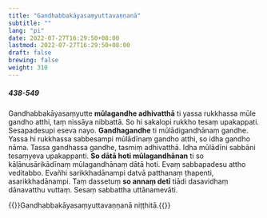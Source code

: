 ```yaml
---
title: "Gandhabbakāyasaṃyuttavaṇṇanā"
subtitle: ""
lang: "pi"
date: 2022-07-27T16:29:50+08:00
lastmod: 2022-07-27T16:29:50+08:00
draft: false
brewing: false
weight: 310
---
```


##### 438-549

Gandhabbakāyasaṃyutte **mūlagandhe adhivatthā** ti yassa rukkhassa mūle gandho atthi, taṃ nissāya nibbattā. So hi sakalopi rukkho tesaṃ upakappati. Sesapadesupi eseva nayo. **Gandhagandhe** ti mūlādigandhānaṃ gandhe. Yassa hi rukkhassa sabbesampi mūlādīnaṃ gandho atthi, so idha gandho nāma. Tassa gandhassa gandhe, tasmiṃ adhivatthā. Idha mūlādīni sabbāni tesaṃyeva upakappanti. **So dātā hoti mūlagandhānan** ti so kāḷānusārikādīnaṃ mūlagandhānaṃ dātā hoti. Evaṃ sabbapadesu attho veditabbo. Evañhi sarikkhadānampi datvā patthanaṃ ṭhapenti, asarikkhadānampi. Taṃ dassetuṃ **so annaṃ detī** tiādi dasavidhaṃ dānavatthu vuttaṃ. Sesaṃ sabbattha uttānamevāti.

{{<eof>}}Gandhabbakāyasaṃyuttavaṇṇanā niṭṭhitā.{{</eof>}}